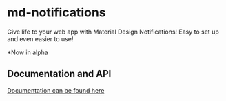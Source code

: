 # md-notifications
Give life to your web app with Material Design Notifications!
Easy to set up and even easier to use!

*Now in alpha

## Documentation and API

[Documentation can be found here](https://bodokh.github.io/md-notification_docs) 
